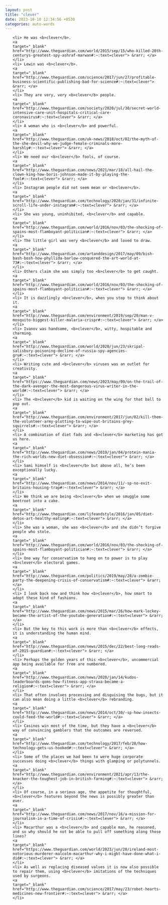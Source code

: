 ```yaml
---
layout: post
title: "clever"
date: 2023-10-10 12:34:56 +0530
categories: auto-words
---
```

<ol>

    <li> He was <b>clever</b>.
    <a 
    target="_blank" 
    href="http://www.theguardian.com/world/2015/sep/15/who-killed-20th-centurys-greatest-spy-ashraf-marwan#:~:text=clever"> &rarr; </a>
    </li>
    <li> Lewin was <b>clever</b>.
    <a 
    target="_blank" 
    href="http://www.theguardian.com/science/2017/jun/27/profitable-business-scientific-publishing-bad-for-science#:~:text=clever"> &rarr; </a>
    </li>
    <li> They are very, very <b>clever</b> people.
    <a 
    target="_blank" 
    href="http://www.theguardian.com/society/2020/jul/30/secret-world-intensive-care-unit-hospitals-critical-care-coronavirus#:~:text=clever"> &rarr; </a>
    </li>
    <li> A woman who is <b>clever</b> and powerful.
    <a 
    target="_blank" 
    href="http://www.theguardian.com/uk-news/2018/oct/02/the-myth-of-the-she-devil-why-we-judge-female-criminals-more-harshly#:~:text=clever"> &rarr; </a>
    </li>
    <li> We need our <b>clever</b> fools, of course.
    <a 
    target="_blank" 
    href="http://www.theguardian.com/news/2021/mar/18/all-hail-the-clown-king-how-boris-johnson-made-it-by-playing-the-fool#:~:text=clever"> &rarr; </a>
    </li>
    <li> Instagram people did not seem mean or <b>clever</b>.
    <a 
    target="_blank" 
    href="http://www.theguardian.com/technology/2020/jan/31/infinite-scroll-life-under-instagram#:~:text=clever"> &rarr; </a>
    </li>
    <li> She was young, uninhibited, <b>clever</b> and capable.
    <a 
    target="_blank" 
    href="http://www.theguardian.com/world/2016/nov/03/the-shocking-of-spains-most-flamboyant-politician#:~:text=clever"> &rarr; </a>
    </li>
    <li> The little girl was very <b>clever</b> and loved to draw.
    <a 
    target="_blank" 
    href="http://www.theguardian.com/artanddesign/2017/may/09/bish-bash-bosh-how-phyllida-barlow-conquered-the-art-world-at-73#:~:text=clever"> &rarr; </a>
    </li>
    <li> Others claim she was simply too <b>clever</b> to get caught.
    <a 
    target="_blank" 
    href="http://www.theguardian.com/world/2016/nov/03/the-shocking-of-spains-most-flamboyant-politician#:~:text=clever"> &rarr; </a>
    </li>
    <li> It is dazzlingly <b>clever</b>, when you stop to think about it.
    <a 
    target="_blank" 
    href="http://www.theguardian.com/environment/2019/sep/20/man-v-mosquito-biggest-killer-malaria-crispr#:~:text=clever"> &rarr; </a>
    </li>
    <li> Ivanov was handsome, <b>clever</b>, witty, hospitable and charming.
    <a 
    target="_blank" 
    href="http://www.theguardian.com/world/2020/jun/23/skripal-salisbury-poisoning-decline-of-russia-spy-agencies-gru#:~:text=clever"> &rarr; </a>
    </li>
    <li> Writing cute and <b>clever</b> viruses was an outlet for creativity.
    <a 
    target="_blank" 
    href="https://www.theguardian.com/news/2023/may/09/on-the-trail-of-the-dark-avenger-the-most-dangerous-virus-writer-in-the-world#:~:text=clever"> &rarr; </a>
    </li>
    <li> The <b>clever</b> kid is waiting on the wing for that ball to pop out.
    <a 
    target="_blank" 
    href="http://www.theguardian.com/environment/2017/jun/02/kill-them-the-volunteer-army-plotting-to-wipe-out-britains-grey-squirrels#:~:text=clever"> &rarr; </a>
    </li>
    <li> A combination of diet fads and <b>clever</b> marketing has got us here.
    <a 
    target="_blank" 
    href="http://www.theguardian.com/news/2019/jan/04/protein-mania-the-rich-worlds-new-diet-obsession#:~:text=clever"> &rarr; </a>
    </li>
    <li> Sami himself is <b>clever</b> but above all, he’s been exceptionally lucky.
    <a 
    target="_blank" 
    href="http://www.theguardian.com/news/2014/nov/11/-sp-no-exit-britains-housing-trap#:~:text=clever"> &rarr; </a>
    </li>
    <li> We think we are being <b>clever</b> when we smuggle some beetroot into a cake.
    <a 
    target="_blank" 
    href="http://www.theguardian.com/lifeandstyle/2016/jan/05/diet-detox-art-healthy-eating#:~:text=clever"> &rarr; </a>
    </li>
    <li> She was a woman, she was <b>clever</b> and she didn’t forgive people who stole.
    <a 
    target="_blank" 
    href="http://www.theguardian.com/world/2016/nov/03/the-shocking-of-spains-most-flamboyant-politician#:~:text=clever"> &rarr; </a>
    </li>
    <li> One way for conservatism to hang on to power is to play <b>clever</b> electoral games.
    <a 
    target="_blank" 
    href="http://www.theguardian.com/politics/2019/may/28/a-zombie-party-the-deepening-crisis-of-conservatism#:~:text=clever"> &rarr; </a>
    </li>
    <li> I look back now and think how <b>clever</b>, how smart to adopt these kind of fashions.
    <a 
    target="_blank" 
    href="http://www.theguardian.com/news/2015/mar/26/how-mark-leckey-became-the-artist-of-the-youtube-generation#:~:text=clever"> &rarr; </a>
    </li>
    <li> But the key to this work is more than <b>clever</b> effects, it is understanding the human mind.
    <a 
    target="_blank" 
    href="http://www.theguardian.com/news/2015/dec/22/best-long-reads-of-2015-guardian#:~:text=clever"> &rarr; </a>
    </li>
    <li> Perhaps the golden years of this <b>clever</b>, uncommercial app being available for free are numbered.
    <a 
    target="_blank" 
    href="http://www.theguardian.com/news/2020/jan/14/kudos-leaderboards-qoms-how-fitness-app-strava-became-a-religion#:~:text=clever"> &rarr; </a>
    </li>
    <li> That often involves processing and disguising the bugs, but it can also mean doing a little <b>clever</b> rebranding.
    <a 
    target="_blank" 
    href="http://www.theguardian.com/news/2014/oct/30/-sp-how-insects-could-feed-the-world#:~:text=clever"> &rarr; </a>
    </li>
    <li> Casinos win most of the time, but they have a <b>clever</b> way of convincing gamblers that the outcomes are reversed.
    <a 
    target="_blank" 
    href="http://www.theguardian.com/technology/2017/feb/28/how-technology-gets-us-hooked#:~:text=clever"> &rarr; </a>
    </li>
    <li> Some of the places we had been to were huge corporate successes doing <b>clever</b> things with glamping or polytunnels.
    <a 
    target="_blank" 
    href="http://www.theguardian.com/environment/2021/apr/13/the-knacker-the-toughest-job-in-british-farming#:~:text=clever"> &rarr; </a>
    </li>
    <li> Of course, in a serious age, the appetite for thoughtful, <b>clever</b> features beyond the news is possibly greater than ever.
    <a 
    target="_blank" 
    href="http://www.theguardian.com/news/2017/nov/16/a-mission-for-journalism-in-a-time-of-crisis#:~:text=clever"> &rarr; </a>
    </li>
    <li> Macarthur was a <b>clever</b> and capable man, he reasoned, and so why should he not be able to pull off something along those lines?
    <a 
    target="_blank" 
    href="https://www.theguardian.com/world/2023/jun/20/ireland-most-notorious-murderer-malcolm-macarthur-why-i-might-have-done-what-i-did#:~:text=clever"> &rarr; </a>
    </li>
    <li> As well as replacing diseased valves it is now also possible to repair them, using <b>clever</b> imitations of the techniques used by surgeons.
    <a 
    target="_blank" 
    href="http://www.theguardian.com/science/2017/may/23/robot-hearts-medicines-new-frontier#:~:text=clever"> &rarr; </a>
    </li>